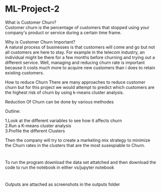 # ML-Project-2

What is Customer Churn?     
Customer churn is the percentage of customers that stopped using your company's product or service during a certain time frame.

Why is Customer Churn Important?         
A natural process of businesses is that customers will come and go but not all customers are here to stay. For example in the telecom industry, an individual might be there for a few months before churning and trying out a different service. Well, managing and reducing churn rate is important because it costs much more to acquire new customers than i does to retain existing customers.

How to reduce Churn There are many approaches to reduce customer churn but for this project we would attempt to predict which customers are the highest risk of churn by using k-means cluster analysis.   

Reduction Of Churn can be done by various methodes    

Outline:    

1.Look at the different variables to see how it affects churn        
2.Run a K-means cluster analysis     
3.Profile the different Clusters    


Then the company will try to create a marketing mix strategy to minimize the Churn rates in the clusters that are the most susespiable to Churn.

#    
To run the program download the data set attatched and then download the code to run the notebook in either vs/jupyter notebook

#     
Outputs are attached as screenshots in the outputs folder    



